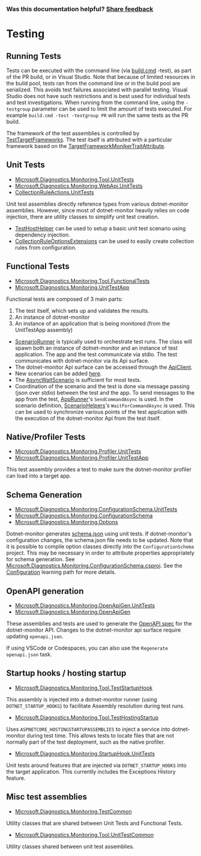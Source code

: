 
### Was this documentation helpful? [Share feedback](https://www.research.net/r/DGDQWXH?src=documentation%2FlearningPath%2Ftesting)

# Testing

## Running Tests

Tests can be executed with the command line (via [build.cmd](../../Build.cmd) -test), as part of the PR build, or in Visual Studio. Note that because of limited resources in the build pool, tests ran from the command line or in the build pool are serialized. This avoids test failures associated with parallel testing. Visual Studio does not have such restrictions and is best used for individual tests and test investigations. When running from the command line, using the `-testgroup` parameter can be used to limit the amount of tests executed. For example `build.cmd -test -testgroup PR` will run the same tests as the PR build.

The framework of the test assemblies is controlled by [TestTargetFrameworks](https://github.com/dotnet/dotnet-monitor/blob/e8bd6e6fb66ea88d2e792fd879f5d59f0ff721d8/eng/Versions.props). The test itself is attributed with a particular framework based on the [TargetFrameworkMonikerTraitAttribute](https://github.com/dotnet/dotnet-monitor/blob/e8bd6e6fb66ea88d2e792fd879f5d59f0ff721d8/src/Tests/Microsoft.Diagnostics.Monitoring.TestCommon/TargetFrameworkMonikerTraitAttribute.cs).

## Unit Tests

- [Microsoft.Diagnostics.Monitoring.Tool.UnitTests](https://github.com/dotnet/dotnet-monitor/blob/e8bd6e6fb66ea88d2e792fd879f5d59f0ff721d8/src/Tests/Microsoft.Diagnostics.Monitoring.Tool.UnitTests)
- [Microsoft.Diagnostics.Monitoring.WebApi.UnitTests](https://github.com/dotnet/dotnet-monitor/blob/e8bd6e6fb66ea88d2e792fd879f5d59f0ff721d8/src/Tests/Microsoft.Diagnostics.Monitoring.WebApi.UnitTests/)
- [CollectionRuleActions.UnitTests](https://github.com/dotnet/dotnet-monitor/blob/e8bd6e6fb66ea88d2e792fd879f5d59f0ff721d8/src/Tests/CollectionRuleActions.UnitTests/)

Unit test assemblies directly reference types from various dotnet-monitor assemblies. However, since most of dotnet-monitor heavily relies on code injection, there are utility classes to simplify unit test creation. 

- [TestHostHelper](https://github.com/dotnet/dotnet-monitor/blob/e8bd6e6fb66ea88d2e792fd879f5d59f0ff721d8/src/Tests/Microsoft.Diagnostics.Monitoring.Tool.UnitTestCommon/TestHostHelper.cs) can be used to setup a basic unit test scenario using dependency injection.
- [CollectionRuleOptionsExtensions](https://github.com/dotnet/dotnet-monitor/blob/e8bd6e6fb66ea88d2e792fd879f5d59f0ff721d8/src/Tests/Microsoft.Diagnostics.Monitoring.Tool.UnitTestCommon/Options/CollectionRuleOptionsExtensions.cs) can be used to easily create collection rules from configuration.

## Functional Tests

- [Microsoft.Diagnostics.Monitoring.Tool.FunctionalTests](https://github.com/dotnet/dotnet-monitor/blob/e8bd6e6fb66ea88d2e792fd879f5d59f0ff721d8/src/Tests/Microsoft.Diagnostics.Monitoring.Tool.FunctionalTests)
- [Microsoft.Diagnostics.Monitoring.UnitTestApp](https://github.com/dotnet/dotnet-monitor/blob/e8bd6e6fb66ea88d2e792fd879f5d59f0ff721d8/src/Tests/Microsoft.Diagnostics.Monitoring.UnitTestApp/)

Functional tests are composed of 3 main parts:
1. The test itself, which sets up and validates the results.
1. An instance of dotnet-monitor
1. An instance of an application that is being monitored (from the UnitTestApp assembly)

* [ScenarioRunner](https://github.com/dotnet/dotnet-monitor/blob/e8bd6e6fb66ea88d2e792fd879f5d59f0ff721d8/src/Tests/Microsoft.Diagnostics.Monitoring.Tool.FunctionalTests/Runners/ScenarioRunner.cs) is typically used to orchestrate test runs. The class will spawn both an instance of dotnet-monitor and an instance of test application. The app and the test communicate via stdio. The test communicates with dotnet-monitor via its Api surface.
* The dotnet-monitor Api surface can be accessed through the [ApiClient](https://github.com/dotnet/dotnet-monitor/blob/e8bd6e6fb66ea88d2e792fd879f5d59f0ff721d8/src/Tests/Microsoft.Diagnostics.Monitoring.Tool.FunctionalTests/HttpApi/ApiClient.cs).
* New scenarios can be added [here](https://github.com/dotnet/dotnet-monitor/blob/e8bd6e6fb66ea88d2e792fd879f5d59f0ff721d8/src/Tests/Microsoft.Diagnostics.Monitoring.UnitTestApp/Scenarios/).
* The [AsyncWaitScenario](https://github.com/dotnet/dotnet-monitor/blob/e8bd6e6fb66ea88d2e792fd879f5d59f0ff721d8/src/Tests/Microsoft.Diagnostics.Monitoring.UnitTestApp/Scenarios/AsyncWaitScenario.cs) is sufficient for most tests.
* Coordination of the scenario and the test is done via message passing (json over stdio) between the test and the app. To send messages to the app from the test, [AppRunner](https://github.com/dotnet/dotnet-monitor/blob/e8bd6e6fb66ea88d2e792fd879f5d59f0ff721d8/src/Tests/Microsoft.Diagnostics.Monitoring.TestCommon/Runners/AppRunner.cs)'s `SendCommandAsync` is used. In the scenario definition, [ScenarioHelpers](https://github.com/dotnet/dotnet-monitor/blob/e8bd6e6fb66ea88d2e792fd879f5d59f0ff721d8/src/Tests/Microsoft.Diagnostics.Monitoring.UnitTestApp/ScenarioHelpers.cs)'s `WaitForCommandAsync` is used. This can be used to synchronize various points of the test application with the execution of the dotnet-monitor Api from the test itself.

## Native/Profiler Tests

- [Microsoft.Diagnostics.Monitoring.Profiler.UnitTests](https://github.com/dotnet/dotnet-monitor/blob/e8bd6e6fb66ea88d2e792fd879f5d59f0ff721d8/src/Tests/Microsoft.Diagnostics.Monitoring.Profiler.UnitTests/)
- [Microsoft.Diagnostics.Monitoring.Profiler.UnitTestApp](https://github.com/dotnet/dotnet-monitor/blob/e8bd6e6fb66ea88d2e792fd879f5d59f0ff721d8/src/Tests/Microsoft.Diagnostics.Monitoring.Profiler.UnitTestApp/)

This test assembly provides a test to make sure the dotnet-monitor profiler can load into a target app.

## Schema Generation

- [Microsoft.Diagnostics.Monitoring.ConfigurationSchema.UnitTests](https://github.com/dotnet/dotnet-monitor/blob/e8bd6e6fb66ea88d2e792fd879f5d59f0ff721d8/src/Tests/Microsoft.Diagnostics.Monitoring.ConfigurationSchema.UnitTests/)
- [Microsoft.Diagnostics.Monitoring.ConfigurationSchema](https://github.com/dotnet/dotnet-monitor/blob/e8bd6e6fb66ea88d2e792fd879f5d59f0ff721d8/src/Tests/Microsoft.Diagnostics.Monitoring.ConfigurationSchema/)
- [Microsoft.Diagnostics.Monitoring.Options](https://github.com/dotnet/dotnet-monitor/blob/e8bd6e6fb66ea88d2e792fd879f5d59f0ff721d8/src/Microsoft.Diagnostics.Monitoring.Options)

Dotnet-monitor generates [schema.json](https://github.com/dotnet/dotnet-monitor/blob/e8bd6e6fb66ea88d2e792fd879f5d59f0ff721d8/documentation/schema.json) using unit tests. If dotnet-monitor's configuration changes, the schema.json file needs to be updated.
Note that it is possible to compile option classes directly into the `ConfigurationSchema` project. This may be necessary in order to attribute properties appropriately for schema generation. See [Microsoft.Diagnostics.Monitoring.ConfigurationSchema.csproj](https://github.com/dotnet/dotnet-monitor/blob/e8bd6e6fb66ea88d2e792fd879f5d59f0ff721d8/src/Tests/Microsoft.Diagnostics.Monitoring.ConfigurationSchema/Microsoft.Diagnostics.Monitoring.ConfigurationSchema.csproj). See the [Configuration](./configuration.md#how-configuration-works) learning path for more details.

## OpenAPI generation

- [Microsoft.Diagnostics.Monitoring.OpenApiGen.UnitTests](https://github.com/dotnet/dotnet-monitor/blob/e8bd6e6fb66ea88d2e792fd879f5d59f0ff721d8/src/Tests/Microsoft.Diagnostics.Monitoring.OpenApiGen.UnitTests/)
- [Microsoft.Diagnostics.Monitoring.OpenApiGen](https://github.com/dotnet/dotnet-monitor/blob/e8bd6e6fb66ea88d2e792fd879f5d59f0ff721d8/src/Tests/Microsoft.Diagnostics.Monitoring.OpenApiGen/)

These assemblies and tests are used to generate the [OpenAPI spec](https://github.com/dotnet/dotnet-monitor/blob/e8bd6e6fb66ea88d2e792fd879f5d59f0ff721d8/documentation/openapi.json) for the dotnet-monitor API. Changes to the dotnet-monitor api surface require updating `openapi.json`.

If using VSCode or Codespaces, you can also use the `Regenerate openapi.json` task.

## Startup hooks / hosting startup

- [Microsoft.Diagnostics.Monitoring.Tool.TestStartupHook](https://github.com/dotnet/dotnet-monitor/blob/e8bd6e6fb66ea88d2e792fd879f5d59f0ff721d8/src/Tests/Microsoft.Diagnostics.Monitoring.Tool.TestStartupHook/)

This assembly is injected into a dotnet-monitor runner (using `DOTNET_STARTUP_HOOKS`) to facilitate Assembly resolution during test runs.

- [Microsoft.Diagnostics.Monitoring.Tool.TestHostingStartup](https://github.com/dotnet/dotnet-monitor/blob/e8bd6e6fb66ea88d2e792fd879f5d59f0ff721d8/src/Tests/Microsoft.Diagnostics.Monitoring.Tool.TestHostingStartup/)

Uses `ASPNETCORE_HOSTINGSTARTUPASSEMBLIES` to inject a service into dotnet-monitor during test time. This allows tests to locate files that are not normally part of the test deployment,
such as the native profiler.

- [Microsoft.Diagnostics.Monitoring.StartupHook.UnitTests](https://github.com/dotnet/dotnet-monitor/blob/e8bd6e6fb66ea88d2e792fd879f5d59f0ff721d8/src/Tests/Microsoft.Diagnostics.Monitoring.StartupHook.UnitTests/)

Unit tests around features that are injected via `DOTNET_STARTUP_HOOKS` into the target application. This currently includes the Exceptions History feature.

## Misc test assemblies

- [Microsoft.Diagnostics.Monitoring.TestCommon](https://github.com/dotnet/dotnet-monitor/blob/e8bd6e6fb66ea88d2e792fd879f5d59f0ff721d8/src/Tests/Microsoft.Diagnostics.Monitoring.TestCommon/)

Utility classes that are shared between Unit Tests and Functional Tests.

- [Microsoft.Diagnostics.Monitoring.Tool.UnitTestCommon](https://github.com/dotnet/dotnet-monitor/blob/e8bd6e6fb66ea88d2e792fd879f5d59f0ff721d8/src/Tests/Microsoft.Diagnostics.Monitoring.Tool.UnitTestCommon/)

Utility classes shared between unit test assemblies.
